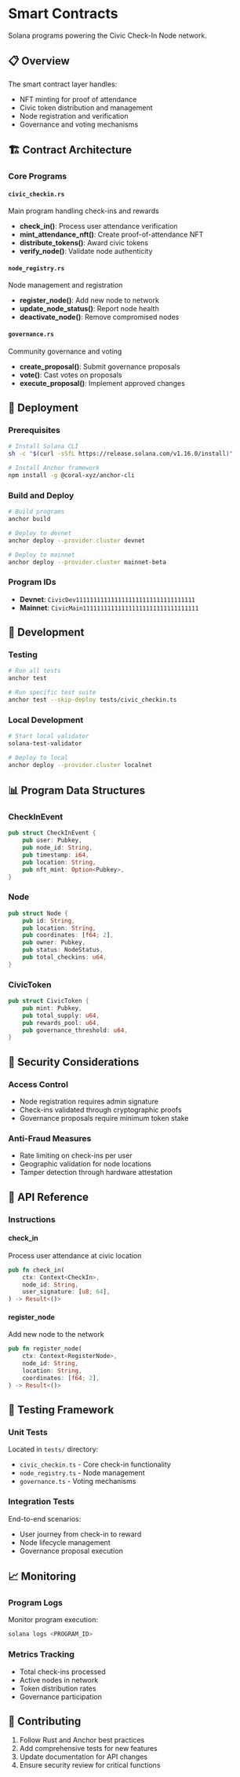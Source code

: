 # Smart Contracts

Solana programs powering the Civic Check-In Node network.

## 📋 Overview

The smart contract layer handles:
- NFT minting for proof of attendance
- Civic token distribution and management
- Node registration and verification
- Governance and voting mechanisms

## 🏗️ Contract Architecture

### Core Programs

#### `civic_checkin.rs`
Main program handling check-ins and rewards
- **check_in()**: Process user attendance verification
- **mint_attendance_nft()**: Create proof-of-attendance NFT
- **distribute_tokens()**: Award civic tokens
- **verify_node()**: Validate node authenticity

#### `node_registry.rs`
Node management and registration
- **register_node()**: Add new node to network
- **update_node_status()**: Report node health
- **deactivate_node()**: Remove compromised nodes

#### `governance.rs`
Community governance and voting
- **create_proposal()**: Submit governance proposals
- **vote()**: Cast votes on proposals
- **execute_proposal()**: Implement approved changes

## 🚀 Deployment

### Prerequisites
```bash
# Install Solana CLI
sh -c "$(curl -sSfL https://release.solana.com/v1.16.0/install)"

# Install Anchor framework
npm install -g @coral-xyz/anchor-cli
```

### Build and Deploy
```bash
# Build programs
anchor build

# Deploy to devnet
anchor deploy --provider.cluster devnet

# Deploy to mainnet
anchor deploy --provider.cluster mainnet-beta
```

### Program IDs
- **Devnet**: `CivicDev1111111111111111111111111111111111`
- **Mainnet**: `CivicMain111111111111111111111111111111111`

## 🔧 Development

### Testing
```bash
# Run all tests
anchor test

# Run specific test suite
anchor test --skip-deploy tests/civic_checkin.ts
```

### Local Development
```bash
# Start local validator
solana-test-validator

# Deploy to local
anchor deploy --provider.cluster localnet
```

## 📊 Program Data Structures

### CheckInEvent
```rust
pub struct CheckInEvent {
    pub user: Pubkey,
    pub node_id: String,
    pub timestamp: i64,
    pub location: String,
    pub nft_mint: Option<Pubkey>,
}
```

### Node
```rust
pub struct Node {
    pub id: String,
    pub location: String,
    pub coordinates: [f64; 2],
    pub owner: Pubkey,
    pub status: NodeStatus,
    pub total_checkins: u64,
}
```

### CivicToken
```rust
pub struct CivicToken {
    pub mint: Pubkey,
    pub total_supply: u64,
    pub rewards_pool: u64,
    pub governance_threshold: u64,
}
```

## 🔐 Security Considerations

### Access Control
- Node registration requires admin signature
- Check-ins validated through cryptographic proofs
- Governance proposals require minimum token stake

### Anti-Fraud Measures
- Rate limiting on check-ins per user
- Geographic validation for node locations
- Tamper detection through hardware attestation

## 📖 API Reference

### Instructions

#### check_in
Process user attendance at civic location
```rust
pub fn check_in(
    ctx: Context<CheckIn>,
    node_id: String,
    user_signature: [u8; 64],
) -> Result<()>
```

#### register_node
Add new node to the network
```rust
pub fn register_node(
    ctx: Context<RegisterNode>,
    node_id: String,
    location: String,
    coordinates: [f64; 2],
) -> Result<()>
```

## 🧪 Testing Framework

### Unit Tests
Located in `tests/` directory:
- `civic_checkin.ts` - Core check-in functionality
- `node_registry.ts` - Node management
- `governance.ts` - Voting mechanisms

### Integration Tests
End-to-end scenarios:
- User journey from check-in to reward
- Node lifecycle management
- Governance proposal execution

## 📈 Monitoring

### Program Logs
Monitor program execution:
```bash
solana logs <PROGRAM_ID>
```

### Metrics Tracking
- Total check-ins processed
- Active nodes in network
- Token distribution rates
- Governance participation

## 🤝 Contributing

1. Follow Rust and Anchor best practices
2. Add comprehensive tests for new features
3. Update documentation for API changes
4. Ensure security review for critical functions